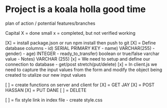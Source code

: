 # Project is a koala holla good time

plan of action / potential features/branches

 Capital X = done
 small x = completed, but not verified working

[X] =  install package.json or run npm install then push to git
[X] = Define database columns
       - id) SERIAL PRIMARY KEY
       - name) VARCHAR(255)
       - gender) 
       - age) INTEGER
       - ready_to_transfer) boolean or true/false varchar value
       - Notes) VARCHAR (255)
[x] = We need to setup and define our connection to database - get/post stretch(put/delete)
[x] = In client.js we need to capture the input values from the form and modify the object being created to utalize our new input values

[ ] = create functions on server and  client for 
  [X] = GET JAY
  [X] = POST HASSAN
  [X] = PUT DANE
  [ ] = DELETE 



[ ] = fix style link in index file - create style.css
